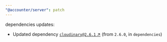 ```yaml
---
"@accounter/server": patch
---
```

dependencies updates:
  - Updated dependency [`cloudinary@2.6.1` ↗︎](https://www.npmjs.com/package/cloudinary/v/2.6.1) (from `2.6.0`, in `dependencies`)
